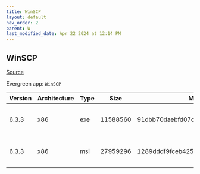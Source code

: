 ```yaml
---
title: WinSCP
layout: default
nav_order: 2
parent: W
last_modified_date: Apr 22 2024 at 12:14 PM
---
```


## WinSCP

[Source](https://winscp.net/)

Evergreen app: `WinSCP`

| Version | Architecture | Type | Size     | Md5                              | URI                                                                                                                                                                        |
| ------- | ------------ | ---- | -------- | -------------------------------- | -------------------------------------------------------------------------------------------------------------------------------------------------------------------------- |
| 6.3.3   | x86          | exe  | 11588560 | 91dbb70daebfd07c13cc7bf5bb8898a0 | [https://sfcdn.dl.sourceforge.net/project/winscp/WinSCP/6.3.3/WinSCP-6.3.3-Setup.exe](https://sfcdn.dl.sourceforge.net/project/winscp/WinSCP/6.3.3/WinSCP-6.3.3-Setup.exe) |
| 6.3.3   | x86          | msi  | 27959296 | 1289dddf9fceb42565a4d3bf70862427 | [https://sfcdn.dl.sourceforge.net/project/winscp/WinSCP/6.3.3/WinSCP-6.3.3.msi](https://sfcdn.dl.sourceforge.net/project/winscp/WinSCP/6.3.3/WinSCP-6.3.3.msi)             |
